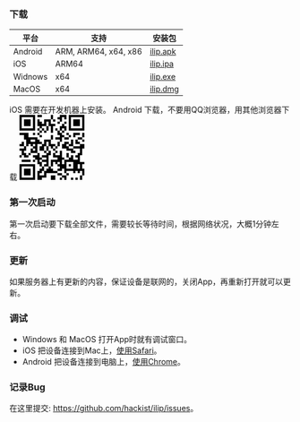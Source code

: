 ### 下载


 | 平台    | 支持                 | 安装包 |
 | ------- | -------------------- | ------ |
 | Android | ARM, ARM64, x64, x86 |  [ilip.apk](http://123.56.244.12/release/ilip-1.0.0.apk)  |
 | iOS     | ARM64                |  [ilip.ipa](http://123.56.244.12/release/ilip-1.0.0.ipa)  |
 | Widnows | x64                  |  [ilip.exe](http://123.56.244.12/release/ilip-1.0.0.exe)  |
 | MacOS   | x64                  |  [ilip.dmg](http://123.56.244.12/release/ilip-1.0.0.dmg)  |

  iOS 需要在开发机器上安装。
  Android 下载，不要用QQ浏览器，用其他浏览器下载
  ![apk scan code](https://github.com/hackist/ilip/raw/master/ilip.gif "http://123.56.244.12/release/ilip-1.0.0.apk")
### 第一次启动
  第一次启动要下载全部文件，需要较长等待时间，根据网络状况，大概1分钟左右。

### 更新
  如果服务器上有更新的内容，保证设备是联网的，关闭App，再重新打开就可以更新。

### 调试
  - Windows 和 MacOS 打开App时就有调试窗口。
  - iOS 把设备连接到Mac上，[使用Safari](https://developer.apple.com/library/content/documentation/AppleApplications/Conceptual/Safari_Developer_Guide/GettingStarted/GettingStarted.html)。
  - Android 把设备连接到电脑上，[使用Chrome](http://123.56.244.12/release/developers.google.com/android_chrome.pdf)。

### 记录Bug
  在这里提交: <https://github.com/hackist/ilip/issues>。


